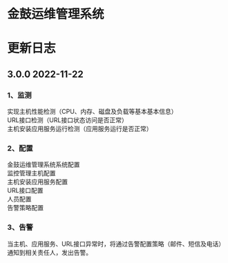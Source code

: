 # 金鼓运维管理系统
# 更新日志
## 3.0.0 2022-11-22

### 1、监测
实现主机性能检测（CPU、内存、磁盘及负载等基本基本信息）<br>
URL接口检测（URL接口状态访问是否正常）<br>
主机安装应用服务运行检测（应用服务运行是否正常）<br>
### 2、配置
金鼓运维管理系统系统配置<br>
监控管理主机配置<br>
主机安装应用服务配置<br>
URL接口配置<br>
人员配置<br>
告警策略配置<br>

### 3、告警
当主机、应用服务、URL接口异常时，将通过告警配置策略（邮件、短信及电话）通知到相关责任人，发出告警。
